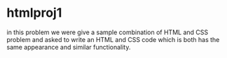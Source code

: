 # htmlproj1
in this problem we were give a sample combination of HTML and CSS problem and asked to write an HTML and CSS code which is both has the same appearance and similar functionality.
